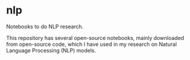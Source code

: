 # nlp
Notebooks to do NLP research.

This repository has several open-source notebooks, mainly downloaded from open-source code, which I have used in my research on Natural Language Processing (NLP) models.
